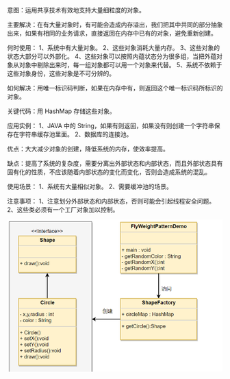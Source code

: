 意图：运用共享技术有效地支持大量细粒度的对象。

主要解决：在有大量对象时，有可能会造成内存溢出，我们把其中共同的部分抽象出来，如果有相同的业务请求，直接返回在内存中已有的对象，避免重新创建。

何时使用： 
1、系统中有大量对象。 
2、这些对象消耗大量内存。 
3、这些对象的状态大部分可以外部化。 
4、这些对象可以按照内蕴状态分为很多组，当把外蕴对象从对象中剔除出来时，每一组对象都可以用一个对象来代替。 
5、系统不依赖于这些对象身份，这些对象是不可分辨的。

如何解决：用唯一标识码判断，如果在内存中有，则返回这个唯一标识码所标识的对象。

关键代码：用 HashMap 存储这些对象。

应用实例： 
1、JAVA 中的 String，如果有则返回，如果没有则创建一个字符串保存在字符串缓存池里面。 
2、数据库的连接池。

优点：大大减少对象的创建，降低系统的内存，使效率提高。

缺点：提高了系统的复杂度，需要分离出外部状态和内部状态，而且外部状态具有固有化的性质，不应该随着内部状态的变化而变化，否则会造成系统的混乱。

使用场景： 
1、系统有大量相似对象。 
2、需要缓冲池的场景。

注意事项： 
1、注意划分外部状态和内部状态，否则可能会引起线程安全问题。 
2、这些类必须有一个工厂对象加以控制。

![flyweight.png](..%2F..%2F..%2F..%2Fresources%2Fstatic%2Fimg%2Fflyweight.png)
